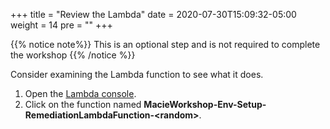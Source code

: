 +++
title = "Review the Lambda"
date = 2020-07-30T15:09:32-05:00
weight = 14
pre = "<b></b>"
+++

{{% notice note%}}
This is an optional step and is not required to complete the workshop
{{% /notice %}}

Consider examining the Lambda function to see what it does.  

1. Open the [Lambda console](https://console.aws.amazon.com/lambda/home).  
2. Click  on the function named **MacieWorkshop-Env-Setup-RemediationLambdaFunction-\<random\>**.